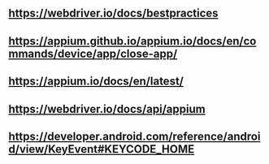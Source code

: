 ## https://webdriver.io/docs/bestpractices

## https://appium.github.io/appium.io/docs/en/commands/device/app/close-app/

## https://appium.io/docs/en/latest/

## https://webdriver.io/docs/api/appium

## https://developer.android.com/reference/android/view/KeyEvent#KEYCODE_HOME
